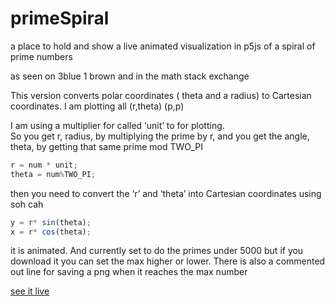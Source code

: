 # primeSpiral
a place to hold and show a live animated visualization in p5js of a spiral of prime numbers 

as seen on 3blue 1 brown 
and in the math stack exchange 

This version converts polar coordinates ( theta and a radius)  to Cartesian  coordinates.
I am plotting all (r,theta) (p,p)

I am using a multiplier for called ‘unit’ to for plotting.  
So you get r, radius, by multiplying the prime by r,
and you get the angle, theta, by getting that same prime mod TWO_PI

```javascript
r = num * unit;
theta = num%TWO_PI;
```
then you need to convert the ‘r’ and ‘theta’ into Cartesian coordinates using soh cah

```javascript  	
y = r* sin(theta);
x = r* cos(theta);
```
it is animated. And currently set to do the primes under 5000
but if you download it you can set the max higher or lower.
There is also a commented out line for saving a png when it reaches the max number

[see it live](https://greggelong.github.io/primeSpiral)

